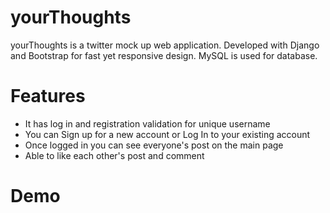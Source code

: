 # yourThoughts

yourThoughts is a twitter mock up web application. Developed with Django and Bootstrap for fast yet responsive design. MySQL is used for database.

# Features
* It has log in and registration validation for unique username 
* You can Sign up for a new account or Log In to your existing account
* Once logged in you can see everyone's post on the main page
* Able to like each other's post and comment 

# Demo 

